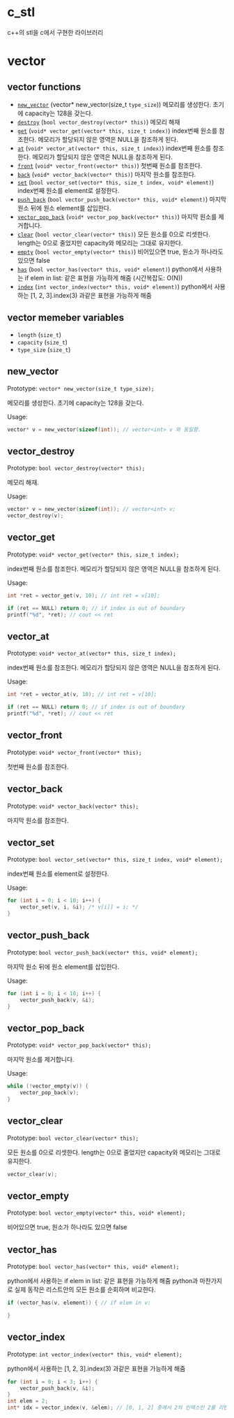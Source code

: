 # c_stl

c++의 stl을 c에서 구현한 라이브러리

# vector

## vector functions

 - [`new_vector`](#new_vector) (vector* new_vector(size_t `type_size`)) 메모리를 생성한다. 초기에 capacity는 128을 갖는다.
 - [`destroy`](#vector_destroy) (`bool vector_destroy(vector* this)`) 메모리 해재
 - [`get`](#vector_get) (`void* vector_get(vector* this, size_t index)`) index번째 원소를 참조한다. 메모리가 할당되지 않은 영역은 NULL을 참조하게 된다.
 - [`at`](#vector_at) (`void* vector_at(vector* this, size_t index)`) index번째 원소를 참조한다. 메모리가 할당되지 않은 영역은 NULL을 참조하게 된다.
 - [`front`](#vector_front) (`void* vector_front(vector* this)`) 첫번째 원소를 참조한다.
 - [`back`](#vector_back) (`void* vector_back(vector* this)`) 마지막 원소를 참조한다.
 - [`set`](#vector_set) (`bool vector_set(vector* this, size_t index, void* element)`) index번째 원소를 element로 설정한다.
 - [`push_back`](#vector_push_back) (`bool vector_push_back(vector* this, void* element)`) 마지막 원소 뒤에 원소 element를 삽입한다.
 - [`vector_pop_back`](#vector_pop_back) (`void* vector_pop_back(vector* this)`) 마지막 원소를 제거합니다.
 - [`clear`](#vector_clear) (`bool vector_clear(vector* this)`) 모든 원소를 0으로 리셋한다. length는 0으로 줄었지만 capacity와 메모리는 그대로 유지한다.
 - [`empty`](#vector_empty) (`bool vector_empty(vector* this)`) 비어있으면 true, 원소가 하나라도 있으면 false
 - [`has`](#vector_has) (`bool vector_has(vector* this, void* element)`) python에서 사용하는 if elem in list: 같은 표현을 가능하게 해줌 (시간복잡도: O(N))
 - [`index`](#vector_index) (`int vector_index(vector* this, void* element)`) python에서 사용하는 [1, 2, 3].index(3) 과같은 표현을 가능하게 해줌

## vector memeber variables

 - `length` (`size_t`) 
 - `capacity` (`size_t`)
 - `type_size` (`size_t`)

## new_vector

Prototype: `vector* new_vector(size_t type_size);`

메모리를 생성한다. 초기에 capacity는 128을 갖는다.

Usage:

```c
vector* v = new_vector(sizeof(int)); // vector<int> v 와 동일함.
```

## vector_destroy
Prototype: `bool vector_destroy(vector* this);`

메모리 해재.

Usage:
```c
vector* v = new_vector(sizeof(int)); // vector<int> v;
vector_destroy(v);
```

## vector_get
Prototype: `void* vector_get(vector* this, size_t index);`

index번째 원소를 참조한다. 메모리가 할당되지 않은 영역은 NULL을 참조하게 된다.

Usage:
```c
int *ret = vector_get(v, 10); // int ret = v[10];

if (ret == NULL) return 0; // if index is out of boundary
printf("%d", *ret); // cout << ret
```

## vector_at
Prototype: `void* vector_at(vector* this, size_t index);`

index번째 원소를 참조한다. 메모리가 할당되지 않은 영역은 NULL을 참조하게 된다.

Usage:
```c
int *ret = vector_at(v, 10); // int ret = v[10];

if (ret == NULL) return 0; // if index is out of boundary
printf("%d", *ret); // cout << ret
```

## vector_front
Prototype: `void* vector_front(vector* this);`

첫번째 원소를 참조한다.

## vector_back
Prototype: `void* vector_back(vector* this);`

마지막 원소를 참조한다.

## vector_set
Prototype: `bool vector_set(vector* this, size_t index, void* element);`

index번째 원소를 element로 설정한다.

Usage:
```c
for (int i = 0; i < 10; i++) {
    vector_set(v, i, &i); /* v[i]] = i; */
}

```

## vector_push_back
Prototype: `bool vector_push_back(vector* this, void* element);`

마지막 원소 뒤에 원소 element를 삽입한다.

Usage:
```c
for (int i = 0; i < 10; i++) {
    vector_push_back(v, &i);
}
```

## vector_pop_back
Prototype: `void* vector_pop_back(vector* this);`

마지막 원소를 제거합니다.

Usage:
```c
while (!vector_empty(v)) {
    vector_pop_back(v);
}
```

## vector_clear
Prototype: `bool vector_clear(vector* this);`

모든 원소를 0으로 리셋한다.
length는 0으로 줄었지만 capacity와 메모리는 그대로 유지한다.

```c
vector_clear(v);
```

## vector_empty
Prototype: `bool vector_empty(vector* this, void* element);`

비어있으면 true, 원소가 하나라도 있으면 false

## vector_has
Prototype: `bool vector_has(vector* this, void* element);`

python에서 사용하는 if elem in list: 같은 표현을 가능하게 해줌
python과 마찬가지로 실제 동작은 리스트안의 모든 원소를 순회하며 비교한다.

```c
if (vector_has(v, element)) { // if elem in v:

}
```

## vector_index
Prototype: `int vector_index(vector* this, void* element);`

python에서 사용하는 [1, 2, 3].index(3) 과같은 표현을 가능하게 해줌

```c
for (int i = 0; i < 3; i++) {
    vector_push_back(v, &i);
}
int elem = 2;
int* idx = vector_index(v, &elem); // [0, 1, 2] 중에서 2의 인덱스인 2를 리턴합니다.

```

